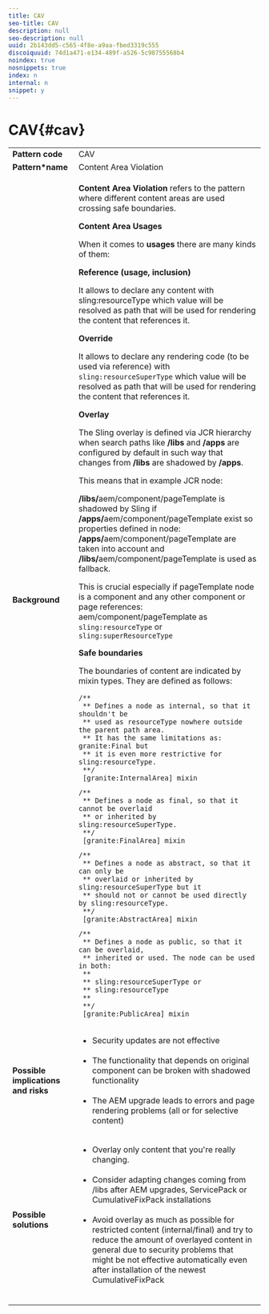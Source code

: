 ```yaml
---
title: CAV
seo-title: CAV
description: null
seo-description: null
uuid: 2b143dd5-c565-4f8e-a9aa-fbed3319c555
discoiquuid: 74d1a471-e134-489f-a526-5c98755568b4
noindex: true
nosnippets: true
index: n
internal: n
snippet: y
---
```


# CAV{#cav}

<table>
<tbody>
<tr>
<td><strong>Pattern code</strong></td>
<td>CAV</td>
</tr>
<tr><td><strong>Pattern*name</strong></td>
<td>Content Area Violation</td>
</tr>
<tr>
<td><strong>Background</strong></td>
<td><p><strong>Content Area Violation</strong> refers to the pattern where different content areas are used crossing safe boundaries.</p>
<p><strong>Content Area Usages</strong></p>
<p>When it comes to <strong>usages</strong> there are many kinds of them:</p>
<p><strong>Reference (usage, inclusion)</strong></p>
<p>It allows to declare any content with <span class="code">sling:resourceType</span> which value will be resolved as path that will be used for rendering the content that references it.</p>
<p><strong>Override</strong></p>
<p>It allows to declare any rendering code (to be used via reference) with <code>sling:resourceSuperType</code> which value will be resolved as path that will be used for rendering the content that references it.</p>
<p><strong>Overlay</strong></p>
<p>The Sling overlay is defined via JCR hierarchy when search paths like <strong>/libs</strong> and <strong>/apps</strong> are configured by default in such way that changes from <strong>/libs</strong> are shadowed by <strong>/apps</strong>.</p>
<p>This means that in example JCR node:</p>
<p><strong>/libs/</strong>aem/component/pageTemplate is shadowed by Sling if <strong>/apps/</strong>aem/component/pageTemplate exist so properties defined in node: <strong>/apps/</strong>aem/component/pageTemplate are taken into account and <strong>/libs/</strong>aem/component/pageTemplate is used as fallback.</p>
<p>This is crucial especially if pageTemplate node is a component and any other component or page references: aem/component/pageTemplate as <code>sling:resourceType</code> or <code>sling:superResourceType</code></p>
<p><strong>Safe boundaries</strong></p>
<p>The boundaries of content are indicated by mixin types. They are defined as follows:</p>
<pre>
<code>/**
 ** Defines a node as internal, so that it shouldn't be 
 ** used as resourceType nowhere outside the parent path area. 
 ** It has the same limitations as: granite:Final but 
 ** it is even more restrictive for sling:resourceType.
 **/
 [granite:InternalArea] mixin</code>
</pre>
<pre>
<code>/**
 ** Defines a node as final, so that it cannot be overlaid
 ** or inherited by sling:resourceSuperType.
 **/
 [granite:FinalArea] mixin</code>
</pre>
<pre>
<code>/**
 ** Defines a node as abstract, so that it can only be 
 ** overlaid or inherited by sling:resourceSuperType but it 
 ** should not or cannot be used directly by sling:resourceType.
 **/
 [granite:AbstractArea] mixin</code>
</pre>
<pre>
<code>/**
 ** Defines a node as public, so that it can be overlaid,
 ** inherited or used. The node can be used in both:
 ** 
 ** sling:resourceSuperType or
 ** sling:resourceType
 ** 
 **/
 [granite:PublicArea] mixin</code>
</pre>
</td>
</tr><tr><td><strong>Possible implications and risks</strong></td>
<td>
<ul>
<li>Security updates are not effective<br></br>
</li>
<li>The functionality that depends on original component can be broken with shadowed functionality<br></br>
</li>
<li>The AEM upgrade leads to errors and page rendering problems (all or for selective content)</li>
</ul>
</td>
</tr><tr><td><strong>Possible solutions</strong></td>
<td>
<ul>
<li>Overlay only content that you're really changing.<br></br>
</li>
<li>Consider adapting changes coming from /libs after AEM upgrades, ServicePack or CumulativeFixPack installations<br></br>
</li>
<li>Avoid overlay as much as possible for restricted content (internal/final) and try to reduce the amount of overlayed content in general due to security problems that might be not effective automatically even after installation of the newest CumulativeFixPack<br></br>
</li>
</ul>
</td>
</tr>
</tbody>
</table>
